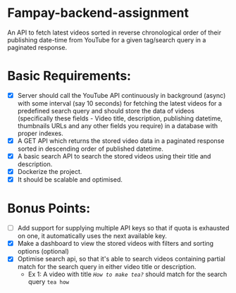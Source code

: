 # Fampay-backend-assignment
An API to fetch latest videos sorted in reverse chronological order of their publishing date-time from YouTube for a given tag/search query in a paginated response.
# Basic Requirements:

- [X] Server should call the YouTube API continuously in background (async) with some interval (say 10 seconds) for fetching the latest videos for a predefined search query and should store the data of videos (specifically these fields - Video title, description, publishing datetime, thumbnails URLs and any other fields you require) in a database with proper indexes.
- [X] A GET API which returns the stored video data in a paginated response sorted in descending order of published datetime.
- [X] A basic search API to search the stored videos using their title and description.
- [X] Dockerize the project.
- [X] It should be scalable and optimised.

# Bonus Points:

- [ ] Add support for supplying multiple API keys so that if quota is exhausted on one, it automatically uses the next available key.
- [X] Make a dashboard to view the stored videos with filters and sorting options (optional)
- [X] Optimise search api, so that it's able to search videos containing partial match for the search query in either video title or description.
    - Ex 1: A video with title *`How to make tea?`* should match for the search query `tea how`
